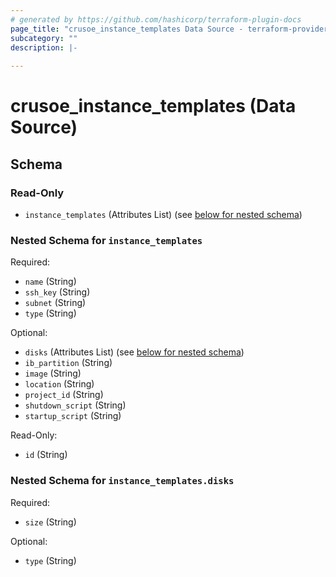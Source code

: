 ```yaml
---
# generated by https://github.com/hashicorp/terraform-plugin-docs
page_title: "crusoe_instance_templates Data Source - terraform-provider-crusoe"
subcategory: ""
description: |-
  
---
```


# crusoe_instance_templates (Data Source)





<!-- schema generated by tfplugindocs -->
## Schema

### Read-Only

- `instance_templates` (Attributes List) (see [below for nested schema](#nestedatt--instance_templates))

<a id="nestedatt--instance_templates"></a>
### Nested Schema for `instance_templates`

Required:

- `name` (String)
- `ssh_key` (String)
- `subnet` (String)
- `type` (String)

Optional:

- `disks` (Attributes List) (see [below for nested schema](#nestedatt--instance_templates--disks))
- `ib_partition` (String)
- `image` (String)
- `location` (String)
- `project_id` (String)
- `shutdown_script` (String)
- `startup_script` (String)

Read-Only:

- `id` (String)

<a id="nestedatt--instance_templates--disks"></a>
### Nested Schema for `instance_templates.disks`

Required:

- `size` (String)

Optional:

- `type` (String)
